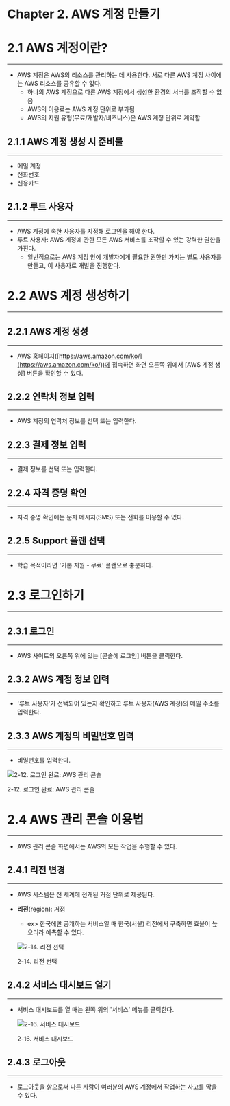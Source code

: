 # Chapter 2. AWS 계정 만들기

# 2.1 AWS 계정이란?

---

- AWS 계정은 AWS의 리소스를 관리하는 데 사용한다. 서로 다른 AWS 계정 사이에는 AWS 리소스를 공유할 수 없다.
    - 하나의 AWS 계정으로 다른 AWS 계정에서 생성한 환경의 서버를 조작할 수 없음
    - AWS의 이용료는 AWS 계정 단위로 부과됨
    - AWS의 지원 유형(무료/개발자/비즈니스)은 AWS 계정 단위로 계약함

## 2.1.1 AWS 계정 생성 시 준비물

---

- 메일 계정
- 전화번호
- 신용카드

## 2.1.2 루트 사용자

---

- AWS 계정에 속한 사용자를 지정해 로그인을 해야 한다.
- 루트 사용자: AWS 계정에 관한 모든 AWS 서비스를 조작할 수 있는 강력한 권한을 가진다.
    - 일반적으로는 AWS 계정 안에 개발자에게 필요한 권한만 가지는 별도 사용자를 만들고, 이 사용자로 개발을 진행한다.

# 2.2 AWS 계정 생성하기

---

## 2.2.1 AWS 계정 생성

---

- AWS 홈페이지([https://aws.amazon.com/ko/](https://aws.amazon.com/ko/))에 접속하면 화면 오른쪽 위에서 [AWS 계정 생성] 버튼을 확인할 수 있다.

## 2.2.2 연락처 정보 입력

---

- AWS 계정의 연락처 정보를 선택 또는 입력한다.

## 2.2.3 결제 정보 입력

---

- 결제 정보를 선택 또는 입력한다.

## 2.2.4 자격 증명 확인

---

- 자격 증명 확인에는 문자 메시지(SMS) 또는 전화를 이용할 수 있다.

## 2.2.5 Support 플랜 선택

---

- 학습 목적이라면 '기본 지원 - 무료' 플랜으로 충분하다.

# 2.3 로그인하기

---

## 2.3.1 로그인

---

- AWS 사이트의 오른쪽 위에 있는 [콘솔에 로그인] 버튼을 클릭한다.

## 2.3.2 AWS 계정 정보 입력

---

- '루트 사용자'가 선택되어 있는지 확인하고 루트 사용자(AWS 계정)의 메일 주소를 입력한다.

## 2.3.3 AWS 계정의 비밀번호 입력

---

- 비밀번호를 입력한다.

![2-12. 로그인 완료: AWS 관리 콘솔](./image/2/Untitled.png)

2-12. 로그인 완료: AWS 관리 콘솔

# 2.4 AWS 관리 콘솔 이용법

---

- AWS 관리 콘솔 화면에서는 AWS의 모든 작업을 수행할 수 있다.

## 2.4.1 리전 변경

---

- AWS 시스템은 전 세계에 전개된 거점 단위로 제공된다.
- **리전**(region): 거점
    - ex> 한국에만 공개하는 서비스일 때 한국(서울) 리전에서 구축하면 효율이 높으리라 예측할 수 있다.
    
    ![2-14. 리전 선택](./image/2/Untitled%201.png)
    
    2-14. 리전 선택
    

## 2.4.2 서비스 대시보드 열기

---

- 서비스 대시보드를 열 때는 왼쪽 위의 '서비스' 메뉴를 클릭한다.
    
    ![2-16. 서비스 대시보드](./image/2/Untitled%202.png)
    
    2-16. 서비스 대시보드
    

## 2.4.3 로그아웃

---

- 로그아웃을 함으로써 다른 사람이 여러분의 AWS 계정에서 작업하는 사고를 막을 수 있다.
